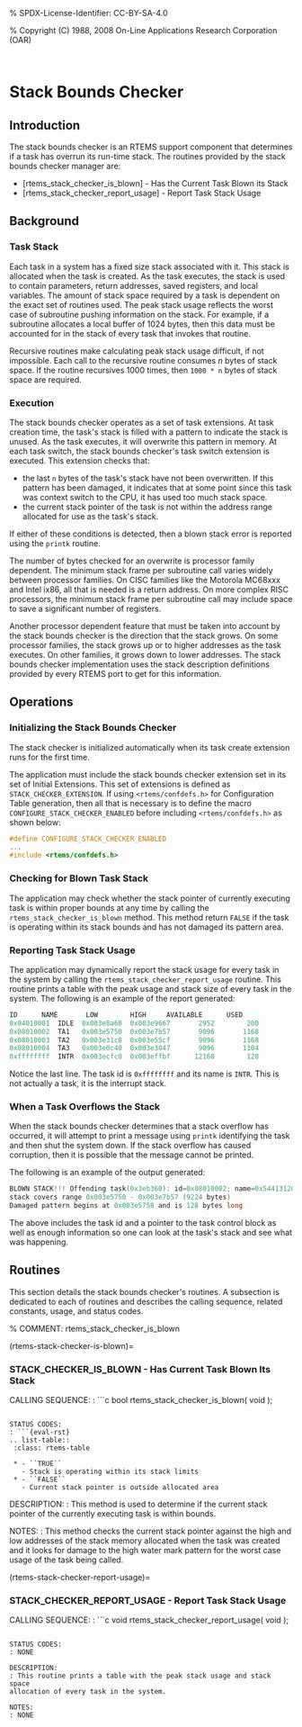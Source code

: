 % SPDX-License-Identifier: CC-BY-SA-4.0

% Copyright (C) 1988, 2008 On-Line Applications Research Corporation (OAR)

```{index} Stack Bounds Checker
```

```{index} stack
```

# Stack Bounds Checker

## Introduction

The stack bounds checker is an RTEMS support component that determines if a
task has overrun its run-time stack. The routines provided by the stack bounds
checker manager are:

- [rtems_stack_checker_is_blown] - Has the Current Task Blown its Stack
- [rtems_stack_checker_report_usage] - Report Task Stack Usage

## Background

### Task Stack

Each task in a system has a fixed size stack associated with it. This stack is
allocated when the task is created. As the task executes, the stack is used to
contain parameters, return addresses, saved registers, and local variables.
The amount of stack space required by a task is dependent on the exact set of
routines used. The peak stack usage reflects the worst case of subroutine
pushing information on the stack. For example, if a subroutine allocates a
local buffer of 1024 bytes, then this data must be accounted for in the stack
of every task that invokes that routine.

Recursive routines make calculating peak stack usage difficult, if not
impossible. Each call to the recursive routine consumes *n* bytes of stack
space. If the routine recursives 1000 times, then `1000 * n` bytes of
stack space are required.

### Execution

The stack bounds checker operates as a set of task extensions. At task
creation time, the task's stack is filled with a pattern to indicate the stack
is unused. As the task executes, it will overwrite this pattern in memory. At
each task switch, the stack bounds checker's task switch extension is executed.
This extension checks that:

- the last `n` bytes of the task's stack have not been overwritten. If this
  pattern has been damaged, it indicates that at some point since this task was
  context switch to the CPU, it has used too much stack space.
- the current stack pointer of the task is not within the address range
  allocated for use as the task's stack.

If either of these conditions is detected, then a blown stack error is reported
using the `printk` routine.

The number of bytes checked for an overwrite is processor family dependent.
The minimum stack frame per subroutine call varies widely between processor
families. On CISC families like the Motorola MC68xxx and Intel ix86, all that
is needed is a return address. On more complex RISC processors, the minimum
stack frame per subroutine call may include space to save a significant number
of registers.

Another processor dependent feature that must be taken into account by the
stack bounds checker is the direction that the stack grows. On some processor
families, the stack grows up or to higher addresses as the task executes. On
other families, it grows down to lower addresses. The stack bounds checker
implementation uses the stack description definitions provided by every RTEMS
port to get for this information.

## Operations

### Initializing the Stack Bounds Checker

The stack checker is initialized automatically when its task create extension
runs for the first time.

The application must include the stack bounds checker extension set in its set
of Initial Extensions. This set of extensions is defined as
`STACK_CHECKER_EXTENSION`. If using `<rtems/confdefs.h>` for Configuration
Table generation, then all that is necessary is to define the macro
`CONFIGURE_STACK_CHECKER_ENABLED` before including `<rtems/confdefs.h>` as
shown below:

```c
#define CONFIGURE_STACK_CHECKER_ENABLED
...
#include <rtems/confdefs.h>
```

### Checking for Blown Task Stack

The application may check whether the stack pointer of currently executing task
is within proper bounds at any time by calling the
`rtems_stack_checker_is_blown` method. This method return `FALSE` if the
task is operating within its stack bounds and has not damaged its pattern area.

### Reporting Task Stack Usage

The application may dynamically report the stack usage for every task in the
system by calling the `rtems_stack_checker_report_usage` routine. This
routine prints a table with the peak usage and stack size of every task in the
system. The following is an example of the report generated:

```c
ID      NAME       LOW        HIGH     AVAILABLE      USED
0x04010001  IDLE  0x003e8a60  0x003e9667       2952        200
0x08010002  TA1   0x003e5750  0x003e7b57       9096       1168
0x08010003  TA2   0x003e31c8  0x003e55cf       9096       1168
0x08010004  TA3   0x003e0c40  0x003e3047       9096       1104
0xffffffff  INTR  0x003ecfc0  0x003effbf      12160        128
```

Notice the last line. The task id is `0xffffffff` and its name is `INTR`.
This is not actually a task, it is the interrupt stack.

### When a Task Overflows the Stack

When the stack bounds checker determines that a stack overflow has occurred, it
will attempt to print a message using `printk` identifying the task and then
shut the system down. If the stack overflow has caused corruption, then it is
possible that the message cannot be printed.

The following is an example of the output generated:

```c
BLOWN STACK!!! Offending task(0x3eb360): id=0x08010002; name=0x54413120
stack covers range 0x003e5750 - 0x003e7b57 (9224 bytes)
Damaged pattern begins at 0x003e5758 and is 128 bytes long
```

The above includes the task id and a pointer to the task control block as well
as enough information so one can look at the task's stack and see what was
happening.

## Routines

This section details the stack bounds checker's routines. A subsection is
dedicated to each of routines and describes the calling sequence, related
constants, usage, and status codes.

% COMMENT: rtems_stack_checker_is_blown

(rtems-stack-checker-is-blown)=

### STACK_CHECKER_IS_BLOWN - Has Current Task Blown Its Stack

CALLING SEQUENCE:
: ```c
  bool rtems_stack_checker_is_blown( void );
  ```

STATUS CODES:
: ```{eval-rst}
  .. list-table::
   :class: rtems-table

   * - ``TRUE``
     - Stack is operating within its stack limits
   * - ``FALSE``
     - Current stack pointer is outside allocated area
  ```

DESCRIPTION:
: This method is used to determine if the current stack pointer of the
  currently executing task is within bounds.

NOTES:
: This method checks the current stack pointer against the high and low
  addresses of the stack memory allocated when the task was created and it
  looks for damage to the high water mark pattern for the worst case usage of
  the task being called.

(rtems-stack-checker-report-usage)=

### STACK_CHECKER_REPORT_USAGE - Report Task Stack Usage

CALLING SEQUENCE:
: ```c
  void rtems_stack_checker_report_usage( void );
  ```

STATUS CODES:
: NONE

DESCRIPTION:
: This routine prints a table with the peak stack usage and stack space
  allocation of every task in the system.

NOTES:
: NONE
